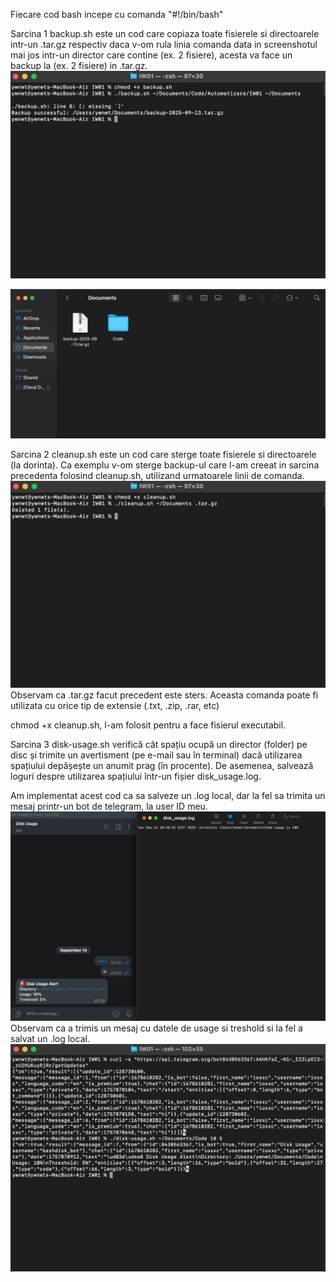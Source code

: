 Fiecare cod bash incepe cu comanda "#!/bin/bash"

Sarcina 1
backup.sh este un cod care copiaza toate fisierele si directoarele intr-un .tar.gz respectiv daca v-om rula linia comanda data in screenshotul mai jos intr-un director care contine (ex. 2 fisiere), acesta va face un backup la (ex. 2 fisiere) in .tar.gz.
![screenshot](image.png)

![screenshot](image2.png)

Sarcina 2
cleanup.sh este un cod care sterge toate fisierele si directoarele (la dorinta).
Ca exemplu v-om sterge backup-ul care l-am creeat in sarcina precedenta folosind cleanup.sh, utilizand urmatoarele linii de comanda.
![screenshot](image3.png)
Observam ca .tar.gz facut precedent este sters. Aceasta comanda poate fi utilizata cu orice tip de extensie (.txt, .zip, .rar, etc)

chmod +x cleanup.sh, l-am folosit pentru a face fisierul executabil.

Sarcina 3
disk-usage.sh verifică cât spațiu ocupă un director (folder) pe disc și trimite un avertisment (pe e-mail sau în terminal) dacă utilizarea spațiului depășește un anumit prag (în procente). De asemenea, salvează loguri despre utilizarea spațiului într-un fișier disk_usage.log.

Am implementat acest cod ca sa salveze un .log local, dar la fel sa trimita un mesaj printr-un bot de telegram, la user ID meu.
![screenshot](image4.png)
Observam ca a trimis un mesaj cu datele de usage si treshold si la fel a salvat un .log local.
![screenshot](image5.png)